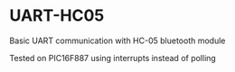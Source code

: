 # UART-HC05
Basic UART communication with HC-05 bluetooth module

Tested on PIC16F887 using interrupts instead of polling
